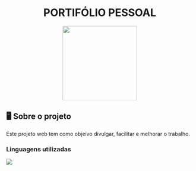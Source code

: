 <h1 align="center">PORTIFÓLIO PESSOAL</h1>
<div align="center">
<img src="https://github.com/user-attachments/assets/bc456b03-d0c3-48d4-b52b-e037f0a6da9a" width="200px">
</div>
<h2>🖥️ Sobre o projeto</h2>
<p>Este projeto web tem como objeivo divulgar, facilitar e melhorar o trabalho.</p>
<h3>Linguagens utilizadas</h3>
  <a href="https://skillicons.dev">
    <img src="https://skillicons.dev/icons?i=html,css,php" />
  </a>
